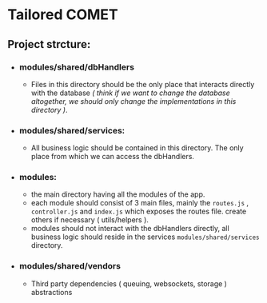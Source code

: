 # Tailored COMET 
## Project strcture:
- ### modules/shared/dbHandlers
	- Files in this directory should be the only place that interacts directly with the database *( think if we want to change the database altogether, we should only change the implementations in this directory )*.

- ### modules/shared/services:
	- All business logic should be contained in this directory. The only place from which we can access the dbHandlers.

- ### modules:
	- the main directory having all the modules of the app.
	- each module should consist of 3 main files, mainly the `routes.js` , `controller.js` and `index.js` which exposes the routes file. create others if necessary ( utils/helpers ).
	- modules should not interact with the dbHandlers directly, all business logic should reside in the services `modules/shared/services` directory.
- ### modules/shared/vendors
	- Third party dependencies ( queuing, websockets, storage ) abstractions

